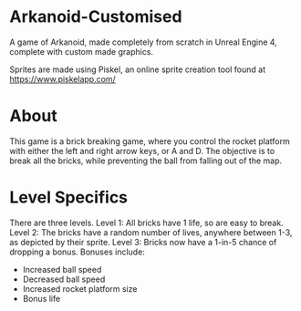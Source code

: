# Arkanoid-Customised
A game of Arkanoid, made completely from scratch in Unreal Engine 4, complete with custom made graphics.

Sprites are made using Piskel, an online sprite creation tool found at https://www.piskelapp.com/

# About
This game is a brick breaking game, where you control the rocket platform with either the left and right arrow keys, or A and D.
The objective is to break all the bricks, while preventing the ball from falling out of the map.

# Level Specifics
There are three levels.
Level 1: All bricks have 1 life, so are easy to break.
Level 2: The bricks have a random number of lives, anywhere between 1-3, as depicted by their sprite. 
Level 3: Bricks now have a 1-in-5 chance of dropping a bonus.
Bonuses include:
- Increased ball speed
- Decreased ball speed
- Increased rocket platform size
- Bonus life
